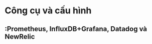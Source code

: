 # Công cụ và cấu hình
## :Prometheus, InfluxDB+Grafana, Datadog và NewRelic <a id="tools-and-configuration"></a>



